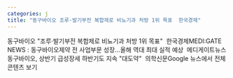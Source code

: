 ```yaml
---
categories: j
title: "동구바이오 조루·발기부전 복합제로 비뇨기과 처방 1위 목표  한국경제"
---
```

동구바이오 "조루·발기부전 복합제로 비뇨기과 처방 1위 목표"&nbsp;&nbsp;한국경제MEDI:GATE NEWS : 동구바이오제약 전 사업부문 성장…올해 역대 최대 실적 예상&nbsp;&nbsp;메디게이트뉴스동구바이오, 상반기 급성장세 하반기도 지속 "대도약"&nbsp;&nbsp;의학신문Google 뉴스에서 전체 콘텐츠 보기